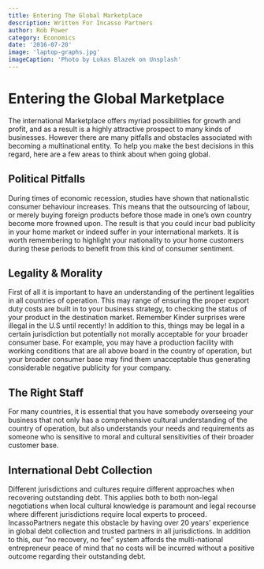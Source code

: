 ```yaml
---
title: Entering The Global Marketplace
description: Written For Incasso Partners
author: Rob Power
category: Economics
date: '2016-07-20'
image: 'laptop-graphs.jpg'
imageCaption: 'Photo by Lukas Blazek on Unsplash'
---
```

# Entering the Global Marketplace

The international Marketplace offers myriad possibilities for growth and profit, and as a result is a highly attractive prospect to many kinds of businesses. However there are many pitfalls and obstacles associated with becoming a multinational entity. To help you make the best decisions in this regard, here are a few areas to think about when going global.

## Political Pitfalls
During times of economic recession, studies have shown that nationalistic consumer behaviour increases. This means that the outsourcing of labour, or merely buying foreign products before those made in one’s own country become more frowned upon. The result is that you could incur bad publicity in your home market or indeed suffer in your international markets. It is worth remembering to highlight your nationality to your home customers during these periods to benefit from this kind of consumer sentiment.

## Legality & Morality
First of all it is important to have an understanding of the pertinent legalities in all countries of operation. This may range of ensuring the proper export duty costs are built in to your business strategy, to checking the status of your product in the destination market. Remember Kinder surprises were illegal in the U.S until recently! In addition to this, things may be legal in a certain jurisdiction but potentially not morally acceptable for your broader consumer base. For example, you may have a production facility with working conditions that are all above board in the country of operation, but your broader consumer base may find them unacceptable thus generating considerable negative publicity for your company.

## The Right Staff
For many countries, it is essential that you have somebody overseeing your business that not only has a comprehensive cultural understanding of the country of operation, but also understands your needs and requirements as someone who is sensitive to moral and cultural sensitivities of their broader customer base. 

## International Debt Collection
Different jurisdictions and cultures require different approaches when recovering outstanding debt. This applies both to both non-legal negotiations when local cultural knowledge is paramount and legal recourse where different jurisdictions require local experts to proceed. IncassoPartners negate this obstacle by having over 20 years’ experience in global debt collection and trusted partners in all jurisdictions. In addition to this, our “no recovery, no fee” system affords the multi-national entrepreneur peace of mind that no costs will be incurred without a positive outcome regarding their outstanding debt.
